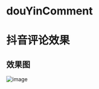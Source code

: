 # douYinComment

# 抖音评论效果

## 效果图

![image](https://github.com/SwiftHsw/douYinComment/blob/master/%E6%95%88%E6%9E%9C%E5%9B%BE.gif)   
